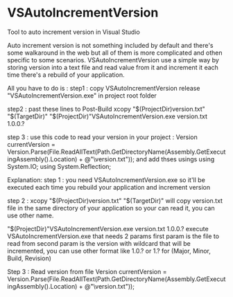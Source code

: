 # VSAutoIncrementVersion

Tool to auto increment version in Visual Studio

Auto increment version is not something included by default and there's some walkaround in the web but all of them is more complicated and othen specific to some scenarios.
VSAutoIncrementVersion use a simple way by storing version into a text file and read value from it and increment it each time there's a rebuild of your application.

All you have to do is :
step1 : copy VSAutoIncrementVersion release "VSAutoIncrementVersion.exe" in project root folder

step2 : past these lines to Post-Build
xcopy "$(ProjectDir)version.txt" "$(TargetDir)\"
"$(ProjectDir)\"VSAutoIncrementVersion.exe version.txt 1.0.0.?

step 3 : use this code to read your version in your project :
Version currentVersion = Version.Parse(File.ReadAllText(Path.GetDirectoryName(Assembly.GetExecutingAssembly().Location) + @"\version.txt"));
and add thses usings
using System.IO;
using System.Reflection;

Explanation:
step 1 : you need VSAutoIncrementVersion.exe so it'll be executed each time you rebuild your application and increment version

step 2 :
xcopy "$(ProjectDir)version.txt" "$(TargetDir)\"
will copy version.txt file in the same directory of your application so your can read it, you can use other name.

"$(ProjectDir)\"VSAutoIncrementVersion.exe version.txt 1.0.0.?
execute VSAutoIncrementVersion.exe that needs 2 params
first param is the file to read from
second param is the version with wildcard that will be incremented, you can use other format like 1.0.? or 1.? for (Major, Minor, Build, Revision)

Step 3 : Read version from file
Version currentVersion = Version.Parse(File.ReadAllText(Path.GetDirectoryName(Assembly.GetExecutingAssembly().Location) + @"\version.txt"));
